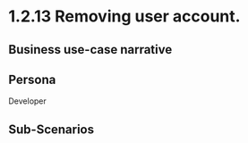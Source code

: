 # 1.2.13 Removing user account. 

## Business use-case narrative


## Persona
Developer

## Sub-Scenarios

